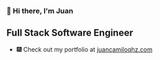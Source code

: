 ### 👋 Hi there, I'm Juan

## Full Stack Software Engineer

- 🎆 Check out my portfolio at [juancamiloqhz.com](https://juancamiloqhz.com)

<!--
**juancamiloqhz/juancamiloqhz** is a ✨ _special_ ✨ repository because its `README.md` (this file) appears on your GitHub profile.

Here are some ideas to get you started:

- 🔭 I’m currently working on ...
- 🌱 I’m currently learning ...
- 👯 I’m looking to collaborate on ...
- 🤔 I’m looking for help with ...
- 💬 Ask me about ...
- 📫 How to reach me: ...
- 😄 Pronouns: ...
- ⚡ Fun fact: ...
-->
